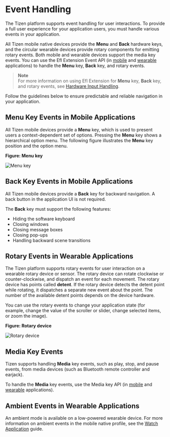 
# Event Handling


The Tizen platform supports event handling for user interactions. To
provide a full user experience for your application users, you must
handle various events in your application.

All Tizen mobile native devices provide the **Menu** and **Back**
hardware keys, and the circular wearable devices provide rotary
components for emitting rotary events. Both mobile and wearable devices
support the media key events. You can use the Efl Extension Event API
(in
[mobile](../../../../org.tizen.native.mobile.apireference/group__EFL__EXTENSION__EVENTS__GROUP.html)
and
[wearable](../../../../org.tizen.native.wearable.apireference/group__CAPI__EFL__EXTENSION__EVENT__MODULE.html)
applications) to handle the **Menu** key, **Back** key, and rotary
events.

> **Note**  
> For more information on using Efl Extension for **Menu** key,
**Back** key, and rotary events, see [Hardware Input Handling](../../guides/ui/efl/hw-input.md).

Follow the guidelines below to ensure predictable and reliable
navigation in your application.

<a name="menu"></a>
## Menu Key Events in Mobile Applications


All Tizen mobile devices provide a **Menu** key, which is used to
present users a context-dependent set of options. Pressing the **Menu** key shows a hierarchical option menu. The following figure illustrates the **Menu** key position and the option menu.

**Figure: Menu key**

![Menu key](./media/menu_key.png)

<a name="back"></a>
## Back Key Events in Mobile Applications


All Tizen mobile devices provide a **Back** key for backward navigation.
A back button in the application UI is not required.

The **Back** key must support the following features:

-   Hiding the software keyboard
-   Closing windows
-   Closing message boxes
-   Closing pop-ups
-   Handling backward scene transitions


<a name="rotary"></a>
## Rotary Events in Wearable Applications


The Tizen platform supports rotary events for user interaction on a
wearable rotary device or sensor. The rotary device can rotate clockwise or counter-clockwise, and dispatch an event for each movement. The rotary device has points called **detent**. If the rotary device detects the detent point while rotating, it dispatches a separate new event about the point. The number of the available detent points depends on the device hardware.

You can use the rotary events to change your application state (for
example, change the value of the scroller or slider, change selected
items, or zoom the image).

**Figure: Rotary device**

![Rotary device](./media/rotary_event.png)

<a name="media"></a>
## Media Key Events


Tizen supports handling **Media** key events, such as play, stop, and
pause events, from media devices (such as Bluetooth remote controller
and earjack).

To handle the **Media** key events, use the Media key API (in
[mobile](../../../../org.tizen.native.mobile.apireference/group__CAPI__SYSTEM__MEDIA__KEY__MODULE.html)
and
[wearable](../../../../org.tizen.native.wearable.apireference/group__CAPI__SYSTEM__MEDIA__KEY__MODULE.html)
applications).

<a name="ambient"></a>
## Ambient Events in Wearable Applications


An ambient mode is available on a low-powered wearable device. For more
information on ambient events in the mobile native profile, see the
[Watch Application](../../guides/app-management/watch-app.md) guide.
